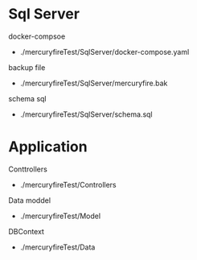 
# Sql Server 
docker-compsoe
- ./mercuryfireTest/SqlServer/docker-compose.yaml

backup file
- ./mercuryfireTest/SqlServer/mercuryfire.bak

schema sql
- ./mercuryfireTest/SqlServer/schema.sql

# Application
Conttrollers
- ./mercuryfireTest/Controllers

Data moddel
- ./mercuryfireTest/Model

DBContext
- ./mercuryfireTest/Data